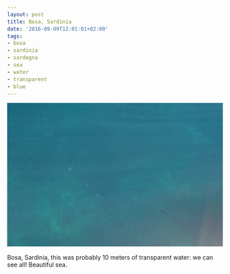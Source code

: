 ```yaml
---
layout: post
title: Bosa, Sardinia
date: '2016-09-09T12:01:01+02:00'
tags:
- bosa
- sardinia
- sardegna
- sea
- water
- transparent
- blue
---
```

![Bosa, Sardinia](/files/tumblr_od6xtjEKSH1tq106bo1_1280.jpg)

Bosa, Sardinia, this was probably 10 meters of transparent water: we can see all! Beautiful sea.

